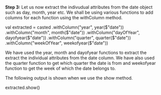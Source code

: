 
**Step 3:** Let us now extract the indivudual attributes from the date object such as day, month, year etc. We shall be using various functions to add columns for each function using the withColumn method.

val extracted = casted
  .withColumn("year", year($"date"))
  .withColumn("month", month($"date"))
  .withColumn("dayOfYear", dayofyear($"date"))
  .withColumn("quarter", quarter($"date"))
  .withColumn("weekOfYear", weekofyear($"date"))

 

We have used the year, month and dayofyear functions to extract the extract the individual attributes from the date column. We have also used the quarter function to get which quarter the date is from and weekofyear function to get the week of which the date belongs to.

The following output is shown when we use the show method.

extracted.show()

 